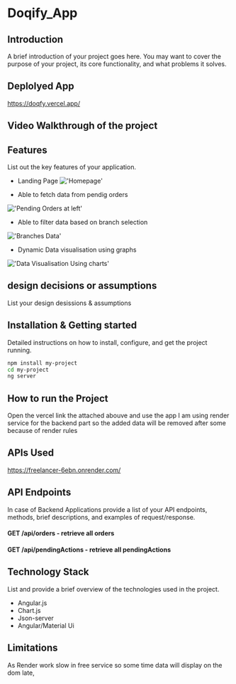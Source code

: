 # Doqify_App

## Introduction
A brief introduction of your project goes here. You may want to cover the purpose of your project, its core functionality, and what problems it solves.

## Deplolyed App
https://doqfy.vercel.app/

## Video Walkthrough of the project

## Features
List out the key features of your application.

- Landing Page
!['Homepage'](https://i.ibb.co/FgFQJFG/Homepage.png)

- Able to fetch data from pendig orders

!['Pending Orders at left'](https://i.ibb.co/FgFQJFG/Homepage.png)

- Able to filter data based on branch selection

!['Branches Data'](https://i.ibb.co/QMVyDCN/Branch-1.png)

- Dynamic Data visualisation using graphs

!['Data Visualisation Using charts'](https://i.ibb.co/KrFRB0x/Branch-2.png)

## design decisions or assumptions
List your design desissions & assumptions

## Installation & Getting started
Detailed instructions on how to install, configure, and get the project running.

```bash
npm install my-project
cd my-project
ng server
```

## How to run the Project
Open the vercel link the attached abouve and use the app
I am using render service for the backend part so the added data will be removed after some because of render rules

## APIs Used
https://freelancer-6ebn.onrender.com/

## API Endpoints
In case of Backend Applications provide a list of your API endpoints, methods, brief descriptions, and examples of request/response.
#### GET /api/orders - retrieve all orders
#### GET /api/pendingActions - retrieve all pendingActions


## Technology Stack
List and provide a brief overview of the technologies used in the project.

- Angular.js
- Chart.js
- Json-server
- Angular/Material Ui




## Limitations
As Render work slow in free service so some time data will display on the dom late,